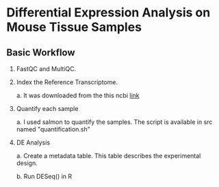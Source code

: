 # Differential Expression Analysis on Mouse Tissue Samples

## Basic Workflow

1. FastQC and MultiQC.
2. Index the Reference Transcriptome.  

	a. It was downloaded from the this ncbi [link](ftp://ftp.ncbi.nih.gov/genomes/M_musculus/RNA/)
3. Quantify each sample  

	a. I used salmon to quantify the samples. The script is available in src named "quantification.sh"
4. DE Analysis  

	a. Create a metadata table. This table describes the experimental design.  
	
	b. Run DESeq() in R